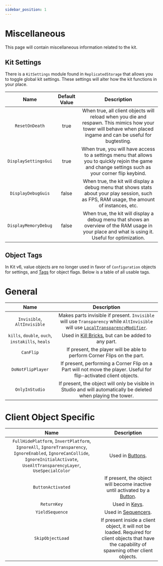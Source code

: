```yaml
---
sidebar_position: 1
---
```


# Miscellaneous

This page will contain miscellaneous information related to the kit.

## Kit Settings

There is a `KitSettings` module found in `ReplicatedStorage` that allows you to toggle global kit settings. These settings will alter how the kit functions in your place.

| Name | Default Value | Description
|:-----:|:-----:|:-----:
| `ResetOnDeath` | true | When true, all client objects will reload when you die and respawn. This mimics how your tower will behave when placed ingame and can be useful for bugtesting.
| `DisplaySettingsGui` | true | When true, you will have access to a settings menu that allows you to quickly rejoin the game and change settings such as your corner flip keybind.
| `DisplayDebugGuis` | false | When true, the kit will display a debug menu that shows stats about your play session, such as FPS, RAM usage, the amount of instances, etc.
| `DisplayMemoryDebug` | false | When true, the kit will display a debug menu that shows an overview of the RAM usage in your place and what is using it. Useful for optimization.

## Object Tags

In Kit v6, value objects are no longer used in favor of `Configuration` objects for settings, and [Tags](https://create.roblox.com/docs/studio/properties#instance-tags) for object flags. Below is a table of all usable tags.

# General

| Name | Description
|:-----:|:-----:
| `Invisible`, `AltInvisible` | Makes parts invisible if present. `Invisible` will use `Transparency` while `AltInvisible` will use [`LocalTransparencyModifier`](https://create.roblox.com/docs/reference/engine/classes/BasePart#LocalTransparencyModifier).
| `kills`, `double`, `ouch`, `instakills`, `heals` | Used in [Kill Bricks](client-objects/killbricks.md), but can be added to any part.
| `CanFlip` | If present, the player will be able to perform Corner Flips on the part.
| `DoNotFlipPlayer` | If present, performing a Corner Flip on a Part will not move the player. Useful for flip-activated client objects.
| `OnlyInStudio` | If present, the object will only be visible in Studio and will automatically be deleted when playing the tower.

# Client Object Specific

| Name | Description
|:-----:|:-----:
| `FullHidePlatform`, `InvertPlatform`, `IgnoreAll`, `IgnoreTransparency`, `IgnoreEnabled`, `IgnoreCanCollide`, `IgnoreInitialActivate`, `UseAltTransparencyLayer`, `UseSpecialColor` | Used in [Buttons](client-objects/buttons.md).
| `ButtonActivated` | If present, the object will become inactive until activated by a [Button](client-objects/buttons.md).
| `ReturnKey` | Used in [Keys](client-objects/keys.md).
| `YieldSequence` | Used in [Sequencers](client-objects/sequencers.md).
| `SkipObjectLoad` | If present inside a client object, it will not be loaded. Required for client objects that have the capability of spawning other client objects.